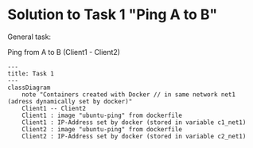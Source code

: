 # Solution to Task 1 "Ping A to B"

General task:

Ping from A to B (Client1 - Client2)


```mermaid
---
title: Task 1
---
classDiagram
    note "Containers created with Docker // in same network net1 (adress dynamically set by docker)"
    Client1 -- Client2
    Client1 : image "ubuntu-ping" from dockerfile
    Client1 : IP-Address set by docker (stored in variable c1_net1)
    Client2 : image "ubuntu-ping" from dockerfile
    Client2 : IP-Address set by docker (stored in variable c2_net1)



```
